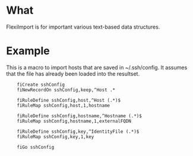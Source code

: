 # What

FlexiImport is for important various text-based data structures.

# Example

This is a macro to import hosts that are saved in ~/.ssh/config. It assumes that the file has already been loaded into the resultset.

    	fiCreate sshConfig
    	fiNewRecordOn sshConfig,keep,^Host .*
    	
    	fiRuleDefine sshConfig,host,^Host (.*)$
    	fiRuleMap sshConfig,host,1,hostname
    	
    	fiRuleDefine sshConfig,hostname,^Hostname (.*)$
    	fiRuleMap sshConfig,hostname,1,externalFQDN
    	
    	fiRuleDefine sshConfig,key,^IdentityFile (.*)$
    	fiRuleMap sshConfig,key,1,key
    	
    	fiGo sshConfig
